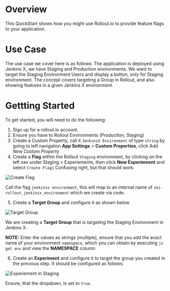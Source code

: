 # Overview 

This QuickStart shows how you might use Rollout.io to provide feature flags to your application. 

# Use Case
The use case we cover here is as follows:  The application is deployed using Jenkins X, we have Staging and Production environments.  We want to target the Staging Environment Users and display a button, only for Staging environment.  The concept covers targeting a Group in Rollout, and also showing features in a given Jenkins X environment.

# Gettting Started

To get started, you will need to do the following:

1. Sign up for a rollout.io account.
2. Ensure you have to Rollout Environments (Production, Staging) 
3. Create a Custom Property, call it `JenkinsX Environment` of type `string` by going to left navigation **App Settings** > **Custom Properties**, click _Add New Custom Property_
4. Create a **Flag** within the Rollout `Staging` environment, by clicking on the left nav under Staging > Experiements, then click **New Experiement** and select `Create Flag1`  Confusing right, but that should work.

![Create Flag](images/create_flag_staging.png)

Call the flag `jenkinsx environment`, this will map to an internal name of `ski-rollout.jenkinsx_environment` which we create via code.

5. Create a **Target Group** and configure it as shown below

![Target Group](images/target_group.png)

We are creating a **Target Group** that is _targeting_ the Staging Environment in Jenkins X.  

**NOTE:** Enter the values as strings (multiple), ensure that you add the exact name of your environment `namespace`, which you can obtain by executing `jx get env` and view the **NAMESPACE** column.

6. Create an **Experiment** and configure it to target the group you created in the previous step.  It should be configured as follows:

![Experiement in Staging](images/experiment_staging.png)

Ensure, that the dropdown, is set to `true`.
